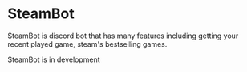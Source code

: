 # SteamBot

SteamBot is discord bot that has many features including getting your recent played game, steam's bestselling games.

SteamBot is in development